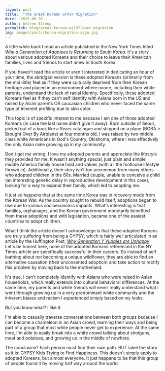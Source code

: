 ```yaml
---
layout: post
title:  "The Great Korean GYPSY Migration"
date:  2015-06-20
author: Andrew Stroup
permalink: blog/great-korean-wildflower-migration
img: images/posts/korea-migration-sign.jpg
---
```

A little while back I read an article published in the New York Times titled *[Why a Generation of Adoptees Is Returning to South Korea](http://www.nytimes.com/2015/01/18/magazine/why-a-generation-of-adoptees-is-returning-to-south-korea.html?_r=0)*. It's a story about various adopted Koreans and their choice to leave their American families, lives and friends to start anew in South Korea.

If you haven't read the article or aren't interested in dedicating an hour of your time, the abridged version is these adopted Koreans (primarily from the mid-80s) feel as if they were culturally deprived from their Korean heritage and placed in an environment where noone, including their white parents, understand the lack of racial identity. Specifically, these adopted Koreans feel as if they can't self identify with Asians born in the US and raised by Asian parents OR caucasian children who never faced the same type of inherent profiling due to skin color.

This topic is of specific interest to me because I am one of those adopted Koreans (in case the last name didn't give it away). Born outside of Seoul, picked out of a book like a Sears catalogue and shipped on a plane (BOBA > Brought Over By Airplane) at four months old, I was raised by two middle class white Americans in God's Country, Oklahoma, where I was effectively the only Asian male growing up in my community.

Don't get me wrong, I love my adopted parents and appreciate the lifestyle they provided for me. It wasn't anything special, just plain and simple middle America family house hold and values (with a little footloose lifestyle thrown in). Additionally, their story isn't too uncommon from many others who adopted children in the 80s. Married couple, unable to conceive a child (an interesting genetic delay in reproductive development in this case), looking for a way to expand their family, which led to adopting me.

It just so happens that at the same time Korea was in recovery mode from the Korean War. As the country sought to rebuild itself, adoptions began to rise due to various socioeconomic impacts. What's interesting is that families, orphanages, and the Korean government monetarily benefited from these adoptions and with legislation, became one of the easiest countries to adopt children.

What I think the article doesn't acknowledge is that these adopted Koreans are truly suffering from being a GYPSY, which is fairly well articulated in an article by the Huffington Post, *[Why Generation Y Yuppies are Unhappy](http://www.huffingtonpost.com/wait-but-why/generation-y-unhappy_b_3930620.html)*. Let's be honest here, none of the adopted Koreans referenced in the NY Times article are specifically successful in their careers. So instead of self loathing about not becoming a unique wildflower, they are able to find an alternative causation (their unconsented adoption) and take action to rectify this problem by moving back to the motherland.

It's true, I can't completely identify with Asians who were raised in Asian households, which really extends into cultural behavioral differences. At the same time, my parents and white friends will never really understand what I went through growing up in a very predominant white community and the inherent biases and racism I experienced simply based on my looks.

But you know what? I like it.

I'm able to casually traverse conversations between both groups because I can become a chameleon in an Asian crowd, learning their ways and being part of a group that most white people never get to experience. At the same time, I'm able to easily break into a white crowd talking about shotguns, meat and potatoes, and growing up in the middle of nowhere.

The conclusion? Each person must find their own path. BUT label the story as it is: GYPSY Kids Trying to Find Happiness. This doesn't simply apply to adopted Koreans, but almost everyone. It just happens to be that this group of people found it by moving half way around the world.